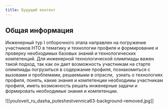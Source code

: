```yaml
---
title: Будущий контент
---
```

## Общая информация

Инженерный тур I отборочного этапа направлен на погружение участников НТО в тематику и технологии профиля и формирование и проверку необходимых базовых знаний и технологических компетенций. Для инженерной технологической олимпиады важен такой подход, так как он дает возможность участникам на старте олимпиады погрузиться в содержание профиля, познакомиться с вызовами и проблемами, решаемыми в отрасли,  узнать о технологиях профиля, понять, какие знания и компетенции необходимы участникам профиля, иметь возможность решать инженерные задачи и формировать необходимые знания и компетенции.

![[youloveit_ru_dasha_puteshestvennica63-background-removed.jpg]]